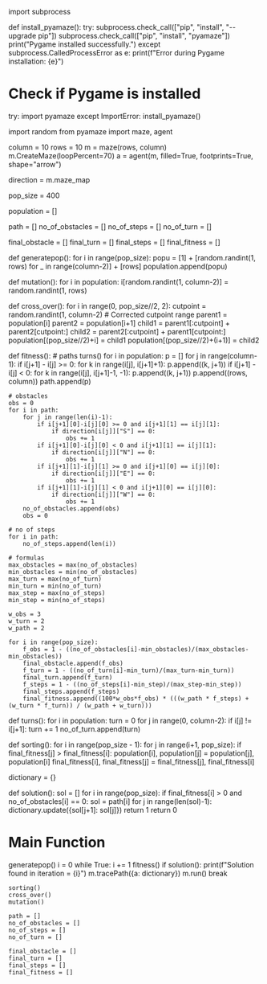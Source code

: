 import subprocess

def install_pyamaze():
    try: 
        subprocess.check_call(["pip", "install", "--upgrade pip"])
        subprocess.check_call(["pip", "install", "pyamaze"])
        print("Pygame installed successfully.")
    except subprocess.CalledProcessError as e:
        print(f"Error during Pygame installation: {e}")

# Check if Pygame is installed
try:
    import pyamaze
except ImportError:
    install_pyamaze()

import random
from pyamaze import maze, agent

column = 10
rows = 10
m = maze(rows, column)
m.CreateMaze(loopPercent=70)
a = agent(m, filled=True, footprints=True, shape="arrow")

direction = m.maze_map

pop_size = 400

population = []

path = []
no_of_obstacles = []
no_of_steps = []
no_of_turn = []

final_obstacle = []
final_turn = []
final_steps = []
final_fitness = []

def generatepop():
    for i in range(pop_size):
        popu = [1] + [random.randint(1, rows) for _ in range(column-2)] + [rows]
        population.append(popu)

def mutation():
    for i in population:
        i[random.randint(1, column-2)] = random.randint(1, rows)

def cross_over():
    for i in range(0, pop_size//2, 2):
        cutpoint = random.randint(1, column-2)  # Corrected cutpoint range
        parent1 = population[i]
        parent2 = population[i+1]
        child1 = parent1[:cutpoint] + parent2[cutpoint:]
        child2 = parent2[:cutpoint] + parent1[cutpoint:]
        population[(pop_size//2)+i] = child1
        population[(pop_size//2)+(i+1)] = child2

def fitness():
    # paths
    turns()
    for i in population:
        p = []
        for j in range(column-1):
            if i[j+1] - i[j] >= 0:
                for k in range(i[j], i[j+1]+1):
                    p.append((k, j+1))
            if i[j+1] - i[j] < 0:
                for k in range(i[j], i[j+1]-1, -1):
                    p.append((k, j+1))
        p.append((rows, column))
        path.append(p)

    # obstacles
    obs = 0
    for i in path:
        for j in range(len(i)-1):
            if i[j+1][0]-i[j][0] >= 0 and i[j+1][1] == i[j][1]:
                if direction[i[j]]["S"] == 0:
                    obs += 1
            if i[j+1][0]-i[j][0] < 0 and i[j+1][1] == i[j][1]:
                if direction[i[j]]["N"] == 0:
                    obs += 1
            if i[j+1][1]-i[j][1] >= 0 and i[j+1][0] == i[j][0]:
                if direction[i[j]]["E"] == 0:
                    obs += 1
            if i[j+1][1]-i[j][1] < 0 and i[j+1][0] == i[j][0]:
                if direction[i[j]]["W"] == 0:
                    obs += 1
        no_of_obstacles.append(obs)
        obs = 0

    # no of steps
    for i in path:
        no_of_steps.append(len(i))

    # formulas
    max_obstacles = max(no_of_obstacles)
    min_obstacles = min(no_of_obstacles)
    max_turn = max(no_of_turn)
    min_turn = min(no_of_turn)
    max_step = max(no_of_steps)
    min_step = min(no_of_steps)

    w_obs = 3
    w_turn = 2
    w_path = 2

    for i in range(pop_size):
        f_obs = 1 - ((no_of_obstacles[i]-min_obstacles)/(max_obstacles-min_obstacles))
        final_obstacle.append(f_obs)
        f_turn = 1 - ((no_of_turn[i]-min_turn)/(max_turn-min_turn))
        final_turn.append(f_turn)
        f_steps = 1 - ((no_of_steps[i]-min_step)/(max_step-min_step))
        final_steps.append(f_steps)
        final_fitness.append((100*w_obs*f_obs) * (((w_path * f_steps) + (w_turn * f_turn)) / (w_path + w_turn)))

def turns():
    for i in population:
        turn = 0
        for j in range(0, column-2):
            if i[j] != i[j+1]:
                turn += 1
        no_of_turn.append(turn)

def sorting():
    for i in range(pop_size - 1):
        for j in range(i+1, pop_size):
            if final_fitness[j] > final_fitness[i]:
                population[i], population[j] = population[j], population[i]
                final_fitness[i], final_fitness[j] = final_fitness[j], final_fitness[i]


dictionary = {}

def solution():
    sol = []
    for i in range(pop_size):
        if final_fitness[i] > 0 and no_of_obstacles[i] == 0:
            sol = path[i]
            for j in range(len(sol)-1):
                dictionary.update({sol[j+1]: sol[j]})
            return 1
    return 0

# Main Function

generatepop()
i = 0
while True:
    i += 1
    fitness()
    if solution():
        print(f"Solution found in iteration = {i}")
        m.tracePath({a: dictionary})
        m.run()
        break

    sorting()
    cross_over()
    mutation()

    path = []
    no_of_obstacles = []
    no_of_steps = []
    no_of_turn = []

    final_obstacle = []
    final_turn = []
    final_steps = []
    final_fitness = []
